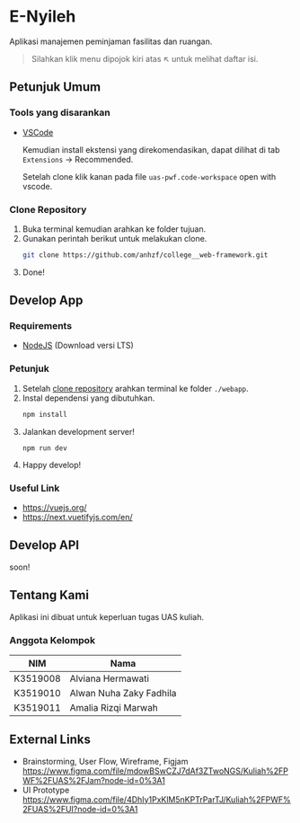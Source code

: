 # E-Nyileh

Aplikasi manajemen peminjaman fasilitas dan ruangan.

> Silahkan klik menu dipojok kiri atas ↖️ untuk melihat daftar isi.

## Petunjuk Umum

### Tools yang disarankan
- [VSCode](https://code.visualstudio.com/)

  Kemudian install ekstensi yang direkomendasikan, dapat dilihat di tab `Extensions` -> Recommended.

  Setelah clone klik kanan pada file `uas-pwf.code-workspace` open with vscode.


### Clone Repository
1. Buka terminal kemudian arahkan ke folder tujuan.
2. Gunakan perintah berikut untuk melakukan clone.
   ```bash
   git clone https://github.com/anhzf/college__web-framework.git
   ```
3. Done!


## Develop App

### Requirements
- [NodeJS](https://nodejs.org) (Download versi LTS)

### Petunjuk
1. Setelah [clone repository](#clone-repository) arahkan terminal ke folder `./webapp`.
2. Instal dependensi yang dibutuhkan.
   ```bash
   npm install
   ```
3. Jalankan development server!
   ```
   npm run dev
   ```
4. Happy develop!

### Useful Link
- https://vuejs.org/
- https://next.vuetifyjs.com/en/


## Develop API
soon!


## Tentang Kami
Aplikasi ini dibuat untuk keperluan tugas UAS kuliah.

### Anggota Kelompok
| NIM      | Nama                    |
| -------- | ----------------------- |
| K3519008 | Alviana Hermawati       |
| K3519010 | Alwan Nuha Zaky Fadhila |
| K3519011 | Amalia Rizqi Marwah     |


## External Links
- Brainstorming, User Flow, Wireframe, Figjam
  https://www.figma.com/file/mdowBSwCZJ7dAf3ZTwoNGS/Kuliah%2FPWF%2FUAS%2FJam?node-id=0%3A1
- UI Prototype
  https://www.figma.com/file/4DhIy1PxKlM5nKPTrParTJ/Kuliah%2FPWF%2FUAS%2FUI?node-id=0%3A1
